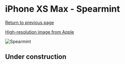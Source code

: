 # iPhone XS Max - Spearmint

[Return to previous page](/iphone_x)

[High-resolution image from Apple](https://store.storeimages.cdn-apple.com/8756/as-images.apple.com/is/MVF82?wid=4500&hei=4500&fmt=png)

<div style="width: 500px"><img src="/almost_uncompressed/MVF82.webp" alt="Spearmint"></div>

## Under construction
